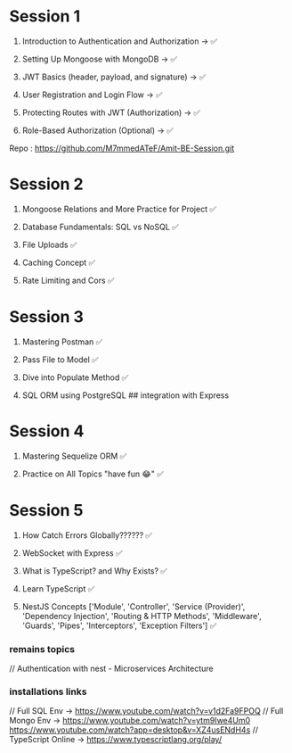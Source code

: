# Session 1

1. Introduction to Authentication and Authorization -> ✅

2. Setting Up Mongoose with MongoDB -> ✅

3. JWT Basics (header, payload, and signature) -> ✅

4. User Registration and Login Flow -> ✅

5. Protecting Routes with JWT (Authorization) -> ✅

6. Role-Based Authorization (Optional) -> ✅

Repo : https://github.com/M7mmedATeF/Amit-BE-Session.git


# Session 2

1. Mongoose Relations and More Practice for Project ✅

2. Database Fundamentals: SQL vs NoSQL ✅

3. File Uploads ✅

4. Caching Concept ✅

6. Rate Limiting and Cors ✅

# Session 3

1. Mastering Postman ✅

2. Pass File to Model ✅

3. Dive into Populate Method  ✅

4. SQL ORM using PostgreSQL ## integration with Express

# Session 4

1. Mastering Sequelize ORM ✅

2. Practice on All Topics "have fun 😂" ✅

# Session 5

1. How Catch Errors Globally??????  ✅

2. WebSocket with Express ✅

3. What is TypeScript? and Why Exists?  ✅

4. Learn TypeScript ✅

5. NestJS Concepts ['Module', 'Controller', 'Service (Provider)', 'Dependency Injection', 'Routing & HTTP Methods', 'Middleware', 'Guards', 'Pipes', 'Interceptors', 'Exception Filters'] ✅


### remains topics

// Authentication with nest - Microservices Architecture 


### installations links 

// Full SQL Env -> https://www.youtube.com/watch?v=v1d2Fa9FPOQ 
// Full Mongo Env -> https://www.youtube.com/watch?v=ytm9Iwe4Um0 https://www.youtube.com/watch?app=desktop&v=XZ4usENdH4s
// TypeScript Online -> https://www.typescriptlang.org/play/  